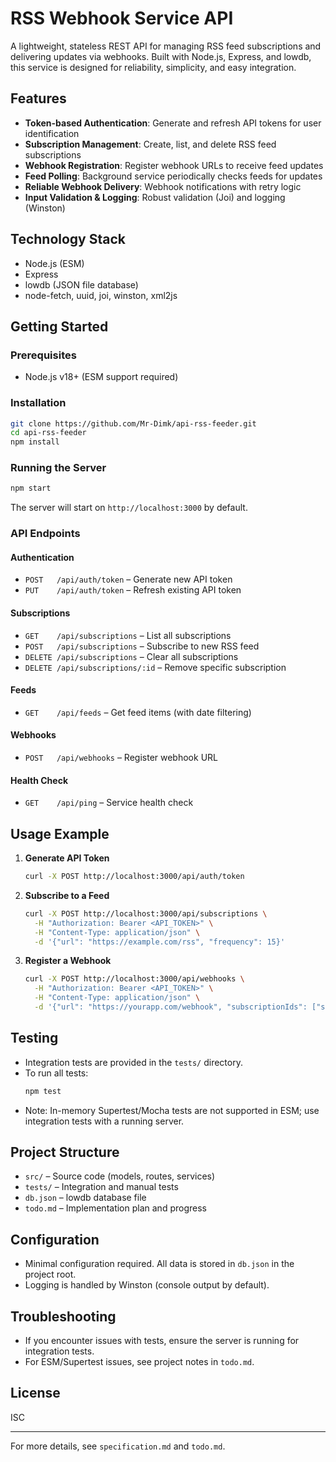 # RSS Webhook Service API

A lightweight, stateless REST API for managing RSS feed subscriptions and delivering updates via webhooks. Built with Node.js, Express, and lowdb, this service is designed for reliability, simplicity, and easy integration.

## Features

- **Token-based Authentication**: Generate and refresh API tokens for user identification
- **Subscription Management**: Create, list, and delete RSS feed subscriptions
- **Webhook Registration**: Register webhook URLs to receive feed updates
- **Feed Polling**: Background service periodically checks feeds for updates
- **Reliable Webhook Delivery**: Webhook notifications with retry logic
- **Input Validation & Logging**: Robust validation (Joi) and logging (Winston)

## Technology Stack
- Node.js (ESM)
- Express
- lowdb (JSON file database)
- node-fetch, uuid, joi, winston, xml2js

## Getting Started

### Prerequisites
- Node.js v18+ (ESM support required)

### Installation
```sh
git clone https://github.com/Mr-Dimk/api-rss-feeder.git
cd api-rss-feeder
npm install
```

### Running the Server
```sh
npm start
```
The server will start on `http://localhost:3000` by default.

### API Endpoints

#### Authentication
- `POST   /api/auth/token`         – Generate new API token
- `PUT    /api/auth/token`         – Refresh existing API token

#### Subscriptions
- `GET    /api/subscriptions`      – List all subscriptions
- `POST   /api/subscriptions`      – Subscribe to new RSS feed
- `DELETE /api/subscriptions`      – Clear all subscriptions
- `DELETE /api/subscriptions/:id`  – Remove specific subscription

#### Feeds
- `GET    /api/feeds`              – Get feed items (with date filtering)

#### Webhooks
- `POST   /api/webhooks`           – Register webhook URL

#### Health Check
- `GET    /api/ping`               – Service health check

## Usage Example

1. **Generate API Token**
   ```sh
   curl -X POST http://localhost:3000/api/auth/token
   ```
2. **Subscribe to a Feed**
   ```sh
   curl -X POST http://localhost:3000/api/subscriptions \
     -H "Authorization: Bearer <API_TOKEN>" \
     -H "Content-Type: application/json" \
     -d '{"url": "https://example.com/rss", "frequency": 15}'
   ```
3. **Register a Webhook**
   ```sh
   curl -X POST http://localhost:3000/api/webhooks \
     -H "Authorization: Bearer <API_TOKEN>" \
     -H "Content-Type: application/json" \
     -d '{"url": "https://yourapp.com/webhook", "subscriptionIds": ["sub-id"]}'
   ```

## Testing

- Integration tests are provided in the `tests/` directory.
- To run all tests:
  ```sh
  npm test
  ```
- Note: In-memory Supertest/Mocha tests are not supported in ESM; use integration tests with a running server.

## Project Structure

- `src/` – Source code (models, routes, services)
- `tests/` – Integration and manual tests
- `db.json` – lowdb database file
- `todo.md` – Implementation plan and progress

## Configuration
- Minimal configuration required. All data is stored in `db.json` in the project root.
- Logging is handled by Winston (console output by default).

## Troubleshooting
- If you encounter issues with tests, ensure the server is running for integration tests.
- For ESM/Supertest issues, see project notes in `todo.md`.

## License
ISC

---
For more details, see `specification.md` and `todo.md`.

